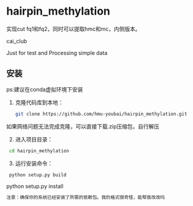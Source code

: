 # hairpin_methylation
实现cut fq1和fq2，同时可以提取hmc和mc，内侧版本。

cai_club

Just for test and Processing simple data

## 安装 
ps:建议在conda虚拟环境下安装

1. 克隆代码库到本地：

   ```bash
   git clone https://github.com/hmu-youbai/hairpin_methylation.git
    ```
   
如果网络问题无法完成克隆，可以直接下载.zip压缩包，自行解压
   
2. 进入项目目录：
 
  ```bash
   cd hairpin_methylation
   ```
3. 运行安装命令：   

  ```bash
   python setup.py build
   ```
   python setup.py install
   ```bash
注意：确保你的系统已经安装了所需的依赖包。我的格式很奇怪，能帮我改改吗

